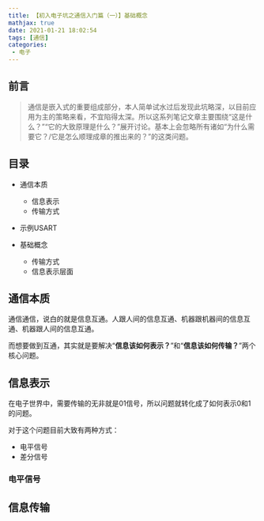 ```yaml
---
title: 【初入电子坑之通信入门篇（一）】基础概念
mathjax: true
date: 2021-01-21 18:02:54
tags: [通信]
categories: 
 - 电子
---
```


## 前言

> 通信是嵌入式的重要组成部分，本人简单试水过后发现此坑略深，以目前应用为主的策略来看，不宜陷得太深。所以这系列笔记文章主要围绕“这是什么？”“它的大致原理是什么？”展开讨论。基本上会忽略所有诸如“为什么需要它？/它是怎么顺理成章的推出来的？”的这类问题。

<!--more-->

## 目录

- 通信本质

  - 信息表示
  - 传输方式

- 示例USART

- 基础概念

  - 传输方式
  - 信息表示层面

## 通信本质

通信通信，说白的就是信息互通。人跟人间的信息互通、机器跟机器间的信息互通、机器跟人间的信息互通。

而想要做到互通，其实就是要解决“**信息该如何表示？**”和“**信息该如何传输？**”两个核心问题。

## 信息表示

在电子世界中，需要传输的无非就是01信号，所以问题就转化成了如何表示0和1的问题。

对于这个问题目前大致有两种方式：

- 电平信号
- 差分信号

### 电平信号



## 信息传输

